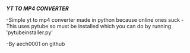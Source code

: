***YT TO MP4 CONVERTER***

-Simple yt to mp4 converter made in python because online ones suck
-This uses pytube so must be installed which you can do by running 'pytubeinstaller.py'

-By aech0001 on github

